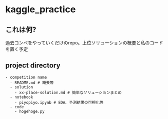 # kaggle_practice

## これは何?
過去コンペをやっていくだけのrepo。上位ソリューションの概要と私のコードを置く予定

## project directory
```
- competition name
  - README.md # 概要等
  - solution
    - xx-place-solution.md # 簡単なソリューションまとめ
  - notebook
    - piyopiyo.ipynb # EDA、予測結果の可視化等
  - code
    - hogehoge.py
```
